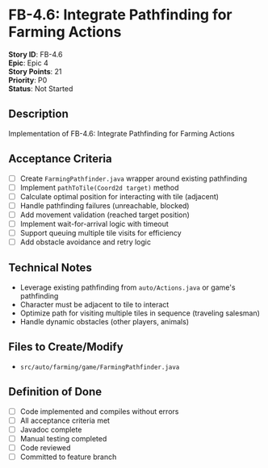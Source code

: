 # FB-4.6: Integrate Pathfinding for Farming Actions

**Story ID**: FB-4.6  
**Epic**: Epic 4  
**Story Points**: 21  
**Priority**: P0  
**Status**: Not Started  

## Description
Implementation of FB-4.6: Integrate Pathfinding for Farming Actions

## Acceptance Criteria
- [ ] Create `FarmingPathfinder.java` wrapper around existing pathfinding
- [ ] Implement `pathToTile(Coord2d target)` method
- [ ] Calculate optimal position for interacting with tile (adjacent)
- [ ] Handle pathfinding failures (unreachable, blocked)
- [ ] Add movement validation (reached target position)
- [ ] Implement wait-for-arrival logic with timeout
- [ ] Support queuing multiple tile visits for efficiency
- [ ] Add obstacle avoidance and retry logic

## Technical Notes
- Leverage existing pathfinding from `auto/Actions.java` or game's pathfinding
- Character must be adjacent to tile to interact
- Optimize path for visiting multiple tiles in sequence (traveling salesman)
- Handle dynamic obstacles (other players, animals)

## Files to Create/Modify
- `src/auto/farming/game/FarmingPathfinder.java`

## Definition of Done
- [ ] Code implemented and compiles without errors
- [ ] All acceptance criteria met
- [ ] Javadoc complete
- [ ] Manual testing completed
- [ ] Code reviewed
- [ ] Committed to feature branch
